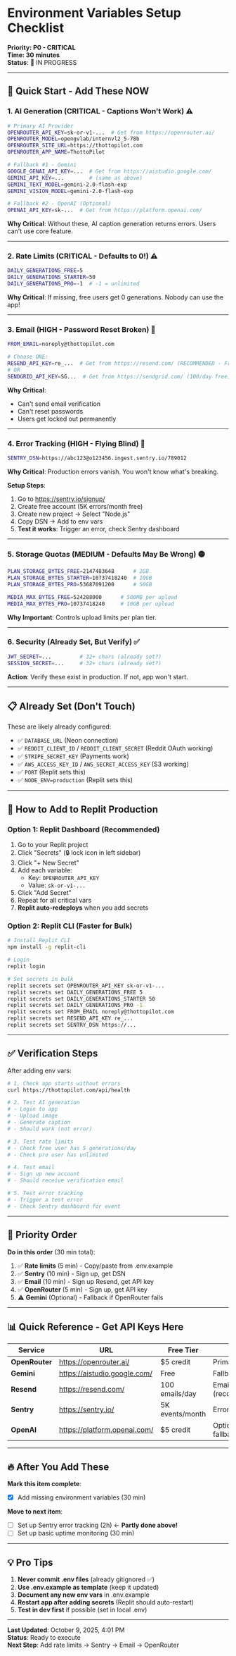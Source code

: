 # Environment Variables Setup Checklist
**Priority: P0 - CRITICAL**  
**Time: 30 minutes**  
**Status**: 🔴 IN PROGRESS

---

## 🎯 Quick Start - Add These NOW

### **1. AI Generation (CRITICAL - Captions Won't Work)** ⚠️

```bash
# Primary AI Provider
OPENROUTER_API_KEY=sk-or-v1-...  # Get from https://openrouter.ai/
OPENROUTER_MODEL=opengvlab/internvl2_5-78b
OPENROUTER_SITE_URL=https://thottopilot.com
OPENROUTER_APP_NAME=ThottoPilot

# Fallback #1 - Gemini
GOOGLE_GENAI_API_KEY=...  # Get from https://aistudio.google.com/
GEMINI_API_KEY=...        # (same as above)
GEMINI_TEXT_MODEL=gemini-2.0-flash-exp
GEMINI_VISION_MODEL=gemini-2.0-flash-exp

# Fallback #2 - OpenAI (Optional)
OPENAI_API_KEY=sk-...  # Get from https://platform.openai.com/
```

**Why Critical**: Without these, AI caption generation returns errors. Users can't use core feature.

---

### **2. Rate Limits (CRITICAL - Defaults to 0!)** ⚠️

```bash
DAILY_GENERATIONS_FREE=5
DAILY_GENERATIONS_STARTER=50
DAILY_GENERATIONS_PRO=-1  # -1 = unlimited
```

**Why Critical**: If missing, free users get 0 generations. Nobody can use the app!

---

### **3. Email (HIGH - Password Reset Broken)** 🔴

```bash
FROM_EMAIL=noreply@thottopilot.com

# Choose ONE:
RESEND_API_KEY=re_...  # Get from https://resend.com/ (RECOMMENDED - Free 100/day)
# OR
SENDGRID_API_KEY=SG...  # Get from https://sendgrid.com/ (100/day free)
```

**Why Critical**: 
- Can't send email verification
- Can't reset passwords
- Users get locked out permanently

---

### **4. Error Tracking (HIGH - Flying Blind)** 🔴

```bash
SENTRY_DSN=https://abc123@o123456.ingest.sentry.io/789012
```

**Why Critical**: Production errors vanish. You won't know what's breaking.

**Setup Steps**:
1. Go to https://sentry.io/signup/
2. Create free account (5K errors/month free)
3. Create new project → Select "Node.js"
4. Copy DSN → Add to env vars
5. **Test it works**: Trigger an error, check Sentry dashboard

---

### **5. Storage Quotas (MEDIUM - Defaults May Be Wrong)** 🟡

```bash
PLAN_STORAGE_BYTES_FREE=2147483648      # 2GB
PLAN_STORAGE_BYTES_STARTER=10737418240  # 10GB  
PLAN_STORAGE_BYTES_PRO=53687091200      # 50GB

MEDIA_MAX_BYTES_FREE=524288000      # 500MB per upload
MEDIA_MAX_BYTES_PRO=10737418240     # 10GB per upload
```

**Why Important**: Controls upload limits per plan tier.

---

### **6. Security (Already Set, But Verify)** ✅

```bash
JWT_SECRET=...         # 32+ chars (already set?)
SESSION_SECRET=...     # 32+ chars (already set?)
```

**Action**: Verify these exist in production. If not, app won't start.

---

## 📋 Already Set (Don't Touch)

These are likely already configured:

- ✅ `DATABASE_URL` (Neon connection)
- ✅ `REDDIT_CLIENT_ID` / `REDDIT_CLIENT_SECRET` (Reddit OAuth working)
- ✅ `STRIPE_SECRET_KEY` (Payments work)
- ✅ `AWS_ACCESS_KEY_ID` / `AWS_SECRET_ACCESS_KEY` (S3 working)
- ✅ `PORT` (Replit sets this)
- ✅ `NODE_ENV=production` (Replit sets this)

---

## 🚀 How to Add to Replit Production

### **Option 1: Replit Dashboard (Recommended)**

1. Go to your Replit project
2. Click "Secrets" (🔒 lock icon in left sidebar)
3. Click "+ New Secret"
4. Add each variable:
   - Key: `OPENROUTER_API_KEY`
   - Value: `sk-or-v1-...`
5. Click "Add Secret"
6. Repeat for all critical vars
7. **Replit auto-redeploys** when you add secrets

### **Option 2: Replit CLI (Faster for Bulk)**

```bash
# Install Replit CLI
npm install -g replit-cli

# Login
replit login

# Set secrets in bulk
replit secrets set OPENROUTER_API_KEY sk-or-v1-...
replit secrets set DAILY_GENERATIONS_FREE 5
replit secrets set DAILY_GENERATIONS_STARTER 50
replit secrets set DAILY_GENERATIONS_PRO -1
replit secrets set FROM_EMAIL noreply@thottopilot.com
replit secrets set RESEND_API_KEY re_...
replit secrets set SENTRY_DSN https://...
```

---

## ✅ Verification Steps

After adding env vars:

```bash
# 1. Check app starts without errors
curl https://thottopilot.com/api/health

# 2. Test AI generation
# - Login to app
# - Upload image
# - Generate caption
# - Should work (not error)

# 3. Test rate limits
# - Check free user has 5 generations/day
# - Check pro user has unlimited

# 4. Test email
# - Sign up new account
# - Should receive verification email

# 5. Test error tracking
# - Trigger a test error
# - Check Sentry dashboard for event
```

---

## 🎯 Priority Order

**Do in this order** (30 min total):

1. ✅ **Rate limits** (5 min) - Copy/paste from .env.example
2. ✅ **Sentry** (10 min) - Sign up, get DSN
3. ✅ **Email** (10 min) - Sign up Resend, get API key
4. ✅ **OpenRouter** (5 min) - Sign up, get API key
5. ⚠️ **Gemini** (Optional) - Fallback if OpenRouter fails

---

## 📊 Quick Reference - Get API Keys Here

| Service | URL | Free Tier | Notes |
|---------|-----|-----------|-------|
| **OpenRouter** | https://openrouter.ai/ | $5 credit | Primary AI |
| **Gemini** | https://aistudio.google.com/ | Free | Fallback AI |
| **Resend** | https://resend.com/ | 100 emails/day | Email (recommended) |
| **Sentry** | https://sentry.io/ | 5K events/month | Error tracking |
| **OpenAI** | https://platform.openai.com/ | $5 credit | Optional fallback |

---

## 🔥 After You Add These

**Mark this item complete**:
- [x] Add missing environment variables (30 min)

**Move to next item**:
- [ ] Set up Sentry error tracking (2h) ← **Partly done above!**
- [ ] Set up basic uptime monitoring (30 min)

---

## 💡 Pro Tips

1. **Never commit .env files** (already gitignored ✅)
2. **Use .env.example as template** (keep it updated)
3. **Document any new env vars** in .env.example
4. **Restart app after adding secrets** (Replit should auto-restart)
5. **Test in dev first** if possible (set in local .env)

---

**Last Updated**: October 9, 2025, 4:01 PM  
**Status**: Ready to execute  
**Next Step**: Add rate limits → Sentry → Email → OpenRouter
